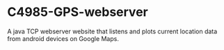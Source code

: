 # C4985-GPS-webserver

A java TCP webserver website that listens and plots current location data from
android devices on Google Maps.

